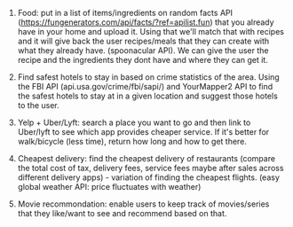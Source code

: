 1. Food: put in a list of items/ingredients on random facts API (https://fungenerators.com/api/facts/?ref=apilist.fun) that you already have in your home and upload it. Using that we'll match that with recipes and it will give back the user recipes/meals that they can create with what they already have. (spoonacular API). We can give the user the recipe and the ingredients they dont have and where they can get it.

2. Find safest hotels to stay in based on crime statistics of the area. Using the FBI API (api.usa.gov/crime/fbi/sapi/) and YourMapper2 API to find the safest hotels to stay at in a given location and suggest those hotels to the user.



3. Yelp + Uber/Lyft: search a place you want to go and then link to Uber/lyft to see which app provides cheaper service. If it's better for walk/bicycle (less time), return how long and how to get there.
4. Cheapest delivery: find the cheapest delivery of restaurants (compare the total cost of tax, delivery fees, service fees maybe after sales across different delivery apps) - variation of finding the cheapest flights. (easy global weather API: price fluctuates with weather)
5. Movie recommondation: enable users to keep track of movies/series that they like/want to see and recommend based on that. 
